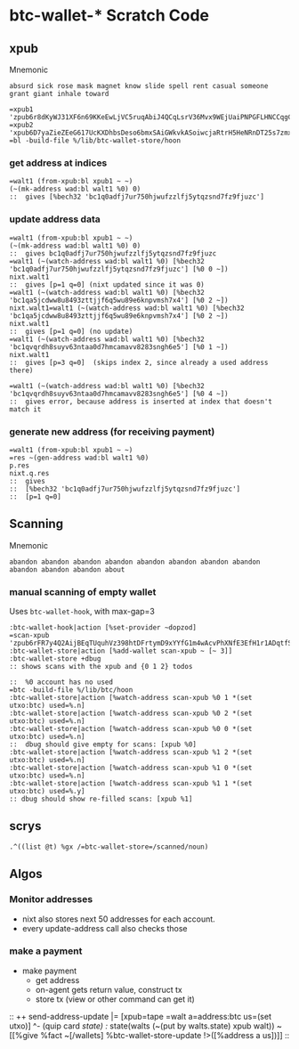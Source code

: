 # btc-wallet-* Scratch Code

## xpub
Mnemonic
```
absurd sick rose mask magnet know slide spell rent casual someone grant giant inhale toward
```

```
=xpub1 'zpub6r8dKyWJ31XF6n69KKeEwLjVC5ruqAbiJ4QCqLsrV36Mvx9WEjUaiPNPGFLHNCCqgCdy6iZC8ZgHsm6a1AUTVBMVbKGemNcWFcwBGSjJKbD'
=xpub2 'xpub6D7yaZieZEeG617UcKXDhbsDeso6bmxSAiGWkvkASoiwcjaRtrH5HeNRnDT25s7zmxYzj6MtFe32dVqcf9YcBKKgn9THHjwn2uSjkvobK4e'
=bl -build-file %/lib/btc-wallet-store/hoon
```

### get address at indices
```
=walt1 (from-xpub:bl xpub1 ~ ~)
(~(mk-address wad:bl walt1 %0) 0)
::  gives [%bech32 'bc1q0adfj7ur750hjwufzzlfj5ytqzsnd7fz9fjuzc']
```

### update address data
```
=walt1 (from-xpub:bl xpub1 ~ ~)
(~(mk-address wad:bl walt1 %0) 0)
::  gives bc1q0adfj7ur750hjwufzzlfj5ytqzsnd7fz9fjuzc
=walt1 (~(watch-address wad:bl walt1 %0) [%bech32 'bc1q0adfj7ur750hjwufzzlfj5ytqzsnd7fz9fjuzc'] [%0 0 ~])
nixt.walt1
::  gives [p=1 q=0] (nixt updated since it was 0)
=walt1 (~(watch-address wad:bl walt1 %0) [%bech32 'bc1qa5jcdww8u8493zttjjf6q5wu89e6knpvmsh7x4'] [%0 2 ~])
nixt.walt1=walt1 (~(watch-address wad:bl walt1 %0) [%bech32 'bc1qa5jcdww8u8493zttjjf6q5wu89e6knpvmsh7x4'] [%0 2 ~])
nixt.walt1
::  gives [p=1 q=0] (no update)
=walt1 (~(watch-address wad:bl walt1 %0) [%bech32 'bc1qvqrdh8suyv63ntaa0d7hmcamavv8283sngh6e5'] [%0 1 ~])
nixt.walt1
::  gives [p=3 q=0]  (skips index 2, since already a used address there)

=walt1 (~(watch-address wad:bl walt1 %0) [%bech32 'bc1qvqrdh8suyv63ntaa0d7hmcamavv8283sngh6e5'] [%0 4 ~])
::  gives error, because address is inserted at index that doesn't match it
```

### generate new address (for receiving payment)
```
=walt1 (from-xpub:bl xpub1 ~ ~)
=res ~(gen-address wad:bl walt1 %0)
p.res
nixt.q.res
::  gives 
::  [%bech32 'bc1q0adfj7ur750hjwufzzlfj5ytqzsnd7fz9fjuzc']
::  [p=1 q=0]
```

## Scanning
Mnemonic
```
abandon abandon abandon abandon abandon abandon abandon abandon abandon abandon abandon about
```

### manual scanning of empty wallet
Uses `btc-wallet-hook`, with max-gap=3
```
:btc-wallet-hook|action [%set-provider ~dopzod]
=scan-xpub 'zpub6rFR7y4Q2AijBEqTUquhVz398htDFrtymD9xYYfG1m4wAcvPhXNfE3EfH1r1ADqtfSdVCToUG868RvUUkgDKf31mGDtKsAYz2oz2AGutZYs'
:btc-wallet-store|action [%add-wallet scan-xpub ~ [~ 3]]
:btc-wallet-store +dbug
:: shows scans with the xpub and {0 1 2} todos

::  %0 account has no used
=btc -build-file %/lib/btc/hoon
:btc-wallet-store|action [%watch-address scan-xpub %0 1 *(set utxo:btc) used=%.n]
:btc-wallet-store|action [%watch-address scan-xpub %0 2 *(set utxo:btc) used=%.n]
:btc-wallet-store|action [%watch-address scan-xpub %0 0 *(set utxo:btc) used=%.n]
::  dbug should give empty for scans: [xpub %0]
:btc-wallet-store|action [%watch-address scan-xpub %1 2 *(set utxo:btc) used=%.n]
:btc-wallet-store|action [%watch-address scan-xpub %1 0 *(set utxo:btc) used=%.n]
:btc-wallet-store|action [%watch-address scan-xpub %1 1 *(set utxo:btc) used=%.y]
:: dbug should show re-filled scans: [xpub %1]
```

## scrys
```
.^((list @t) %gx /=btc-wallet-store=/scanned/noun)
```

## Algos

### Monitor addresses
- nixt also stores next 50 addresses for each account.
- every update-address call also checks those

### make a payment
* make payment
  - get address
  - on-agent gets return value, construct tx
  - store tx (view or other command can get it)

::
++  send-address-update
  |=  [xpub=tape =walt a=address:btc us=(set utxo)]
  ^-  (quip card _state)
  :_  state(walts (~(put by walts.state) xpub walt))
  ~[[%give %fact ~[/wallets] %btc-wallet-store-update !>([%address a us])]]
::
